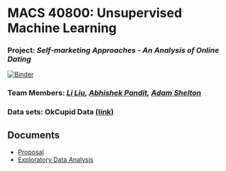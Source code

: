 # MACS 40800: Unsupervised Machine Learning
### **Project:** *Self-marketing Approaches - An Analysis of Online Dating*

[![Binder](https://mybinder.org/badge_logo.svg)](https://mybinder.org/v2/gh/liu431/unsupervised-dating/master)

### **Team Members:** _[Li Liu](https://github.com/liu431), [Abhishek Pandit](https://github.com/policyglot), [Adam Shelton](https://github.com/tonofshell)_

### Data sets: OkCupid Data [(link)](https://github.com/rudeboybert/JSE_OkCupid)

## Documents
- [Proposal](liu_pandit_shelton_proposal.pdf)
- [Exploratory Data Analysis](https://tonofshell.me/unsupervised-dating/EDA/eda.html)
